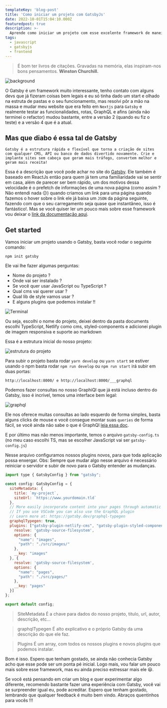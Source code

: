 ```yaml
---
templateKey: 'blog-post'
title: 'Como iniciar um projeto com GatsbyJs'
date: 2022-10-01T15:04:10.000Z
featuredpost: true
description: >-
  Aprende como iniciar um projeto com esse excelente framework de maneira simples e fácil.
tags:
  - javascript
  - gatsbyjs
  - frontend
---
```


>É bom ter livros de citações. Gravadas na memória, elas inspiram-nos bons pensamentos. **Winston Churchill.**

![background](https://miro.medium.com/max/1400/1*ZrTvLOQVlNa7AJJRK3juRg.png)

O Gatsby é um framework muito interessante, tenho contato com alguns devs que já fizeram coisas bem legais e eu só tinha dado um start e olhado na estruta de pastas e o seu funcionamento, mas resolvi pôr a mão na massa e mudar meu website que era feito em `Nextjs` para `Gatsby` e realmente testar as funcionalidades, rotas, GraphQL e afins (ainda não terminei o refactor) mudou bastante, entre a versão 2 (quando eu fiz o teste) e a versão 4 que é a atual.

## Mas que diabo é essa tal de Gatsby

`
Gatsby é a estrutura rápida e flexível que torna a criação de sites com qualquer CMS, API ou banco de dados divertido novamente. Crie e implante sites sem cabeça que geram mais tráfego, convertem melhor e geram mais receita!
`

Essa é a descrição que você pode achar no site do [Gatsby](https://www.gatsbyjs.com/). Ele também é baseado em ReactJs então para quem já tem uma familiaridade vai se sentir em casa, além de parecer ser bem rápido, um dos motivos dessa velocidade é o prefetch de informações de uma nova página (como assim ? Não entendi nada 😕) quando criamos um link para uma página quando fazemos o hover sobre o link ele já baixa um `JSON` da página seguinte, fazendo com que o seu carregamento seja quase que instantâneo, isso é fantástico!. Mas se você quiser ler um pouco mais sobre esse framework vou deixar o [link da documentação aqui](https://www.gatsbyjs.com/docs/quick-start/).

## Get started
Vamos iniciar um projeto usando o Gatsby, basta você rodar o seguinte comando:

`npm init gatsby`

Ele vai lhe fazer algumas perguntas:

- Nome do projeto ?
- Onde vai ser instalado ?
- Se você quer usar JavaScript ou TypeScript ?
- Qual cms vai querer usar ?
- Qual lib de style vamos usar ?
- E alguns plugins que podemos instalar !!

![Terminal](https://miro.medium.com/max/1400/1*IQKIWdS52-MBe-svZjsmAA.png)

Ou seja, escolhi o nome do projeto, deixei dentro da pasta documents escolhi TypeScript, Netlify como cms, styled-components e adicionei plugin de imagem responsiva e suporte ao markdown

Essa é a estrutura inicial do nosso projeto:

![estrutura do projeto](https://miro.medium.com/max/1400/1*vmOVFRN2vb2oO7oRX6PLzA.png)

Para subir o projeto basta rodar `yarn develop` ou `yarn start` se estiver usando o npm basta rodar `npm run develop` ou `npm run start` irá subir em duas portas:

`
http://localhost:8000/
e
http://localhost:8000/___graphql
`

Podemos fazer consultas no nosso GraphiQl que já está incluso dentro do Gatsby, isso é incrível, temos uma interface bem legal:

![graphql](https://miro.medium.com/max/1400/1*MozcQ-4z5D594HKQcj4kHw.png)

Ele nos oferece muitas consultas ao lado esquerdo de forma simples, basta alguns clicks de mouse e você consegue montar suas `queries` de forma fácil, se você ainda não sabe o que é GraphQl [leia essa doc](https://graphql.org/learn/).

E por último mas não menos importante, temos o arquivo `gatsby-config.ts` (no meu caso escolhi TS, mas se escolher JavaScript vai ser `gatsby-config.js`)

Nesse arquivo configuramos nossos plugins novos, para que toda aplicação possa enxergar. Obs: Sempre que mudar algo nesse arquivo é necessário reiniciar o servidor e subir de novo para o Gatsby entender as mudanças.

```javascript
import type { GatsbyConfig } from "gatsby";

const config: GatsbyConfig = {
  siteMetadata: {
    title: `my-project`,
    siteUrl: `https://www.yourdomain.tld`
  },
  // More easily incorporate content into your pages through automatic TypeScript type generation and better GraphQL IntelliSense.
  // If you use VSCode you can also use the GraphQL plugin
  // Learn more at: https://gatsby.dev/graphql-typegen
  graphqlTypegen: true,
  plugins: ["gatsby-plugin-netlify-cms", "gatsby-plugin-styled-components", "gatsby-plugin-image", "gatsby-plugin-mdx", "gatsby-plugin-sharp", "gatsby-transformer-sharp", {
    resolve: 'gatsby-source-filesystem',
    options: {
      "name": "images",
      "path": "./src/images/"
    },
    __key: "images"
  }, {
    resolve: 'gatsby-source-filesystem',
    options: {
      "name": "pages",
      "path": "./src/pages/"
    },
    __key: "pages"
  }]
};

export default config;
```

>SiteMetadata
É a chave para dados do nosso projeto, titulo, url, autor, descrição, etc…

>graphqlTypegen
É alto explicativo e o próprio Gatsby da uma descrição do que ele faz.

>Plugins
É um array, com todos os nossos plugins e novos plugins que podemos instalar.

Bom é isso. Espero que tenham gostado, se ainda não conhecia Gatsby acho que esse pode ser um ponta pé inicial. Logo mais, vou falar um pouco mais sobre esse framework, mas eu ainda preciso estressar mais ele 😃.

Se você está pensando em criar um blog e quer experimentar algo diferente, recomendo bastante fazer uma experiência com Gatsby, você vai se surpreender igual eu, pode acreditar. Espero que tenham gostado, lembrando que qualquer feedback é muito bem vindo. Abraços quentinhos para vocês !!!
